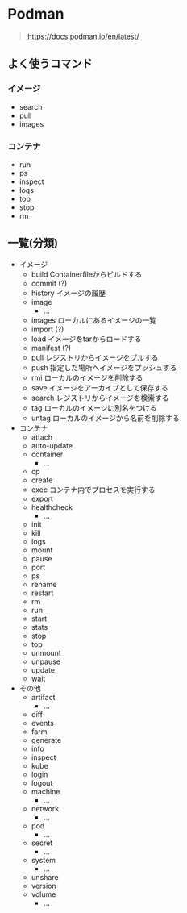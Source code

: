 # Podman

> https://docs.podman.io/en/latest/

## よく使うコマンド
### イメージ
- search
- pull
- images

### コンテナ
- run
- ps
- inspect
- logs
- top
- stop
- rm

## 一覧(分類)
- イメージ
  - build Containerfileからビルドする
  - commit (?)
  - history イメージの履歴
  - image
    - ...
  - images ローカルにあるイメージの一覧
  - import (?)
  - load イメージをtarからロードする
  - manifest (?)
  - pull レジストリからイメージをプルする
  - push 指定した場所へイメージをプッシュする
  - rmi ローカルのイメージを削除する
  - save イメージをアーカイブとして保存する
  - search レジストリからイメージを検索する
  - tag ローカルのイメージに別名をつける
  - untag ローカルのイメージから名前を削除する
- コンテナ
  - attach
  - auto-update
  - container
    - ...
  - cp
  - create
  - exec コンテナ内でプロセスを実行する
  - export
  - healthcheck
    - ...
  - init
  - kill
  - logs
  - mount
  - pause
  - port
  - ps
  - rename
  - restart
  - rm
  - run
  - start
  - stats
  - stop
  - top
  - unmount
  - unpause
  - update
  - wait
- その他
  - artifact
    - ...
  - diff
  - events
  - farm
  - generate
  - info
  - inspect
  - kube
  - login
  - logout
  - machine
    - ...
  - network
    - ...
  - pod
    - ...
  - secret
    - ...
  - system
    - ...
  - unshare
  - version
  - volume
    - ...

